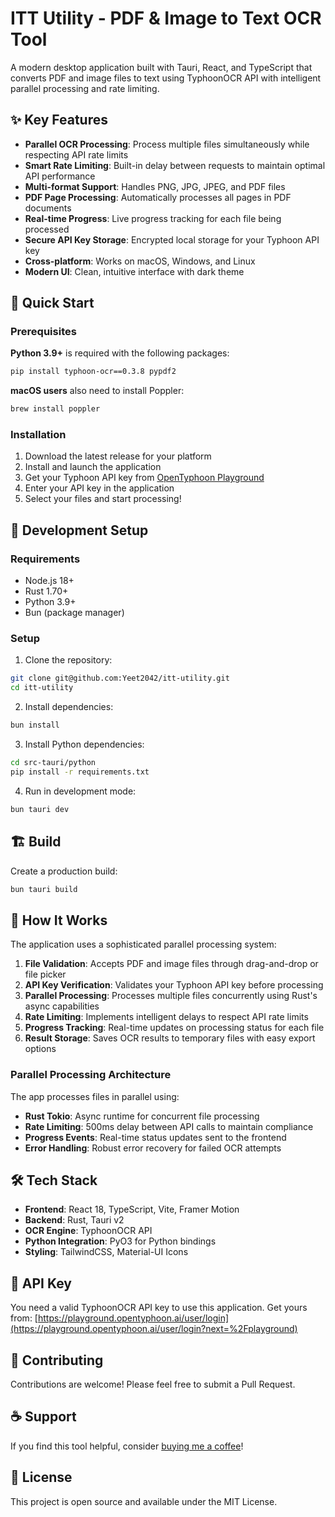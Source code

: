 # ITT Utility - PDF & Image to Text OCR Tool

A modern desktop application built with Tauri, React, and TypeScript that converts PDF and image files to text using TyphoonOCR API with intelligent parallel processing and rate limiting.

## ✨ Key Features

- **Parallel OCR Processing**: Process multiple files simultaneously while respecting API rate limits
- **Smart Rate Limiting**: Built-in delay between requests to maintain optimal API performance
- **Multi-format Support**: Handles PNG, JPG, JPEG, and PDF files
- **PDF Page Processing**: Automatically processes all pages in PDF documents
- **Real-time Progress**: Live progress tracking for each file being processed
- **Secure API Key Storage**: Encrypted local storage for your Typhoon API key
- **Cross-platform**: Works on macOS, Windows, and Linux
- **Modern UI**: Clean, intuitive interface with dark theme

## 🚀 Quick Start

### Prerequisites

**Python 3.9+** is required with the following packages:

```bash
pip install typhoon-ocr==0.3.8 pypdf2
```

**macOS users** also need to install Poppler:

```bash
brew install poppler
```

### Installation

1. Download the latest release for your platform
2. Install and launch the application
3. Get your Typhoon API key from [OpenTyphoon Playground](https://playground.opentyphoon.ai/user/login?next=%2Fplayground)
4. Enter your API key in the application
5. Select your files and start processing!

## 🔧 Development Setup

### Requirements

- Node.js 18+
- Rust 1.70+
- Python 3.9+
- Bun (package manager)

### Setup

1. Clone the repository:

```bash
git clone git@github.com:Yeet2042/itt-utility.git
cd itt-utility
```

2. Install dependencies:

```bash
bun install
```

3. Install Python dependencies:

```bash
cd src-tauri/python
pip install -r requirements.txt
```

4. Run in development mode:

```bash
bun tauri dev
```

## 🏗️ Build

Create a production build:

```bash
bun tauri build
```

## 🔧 How It Works

The application uses a sophisticated parallel processing system:

1. **File Validation**: Accepts PDF and image files through drag-and-drop or file picker
2. **API Key Verification**: Validates your Typhoon API key before processing
3. **Parallel Processing**: Processes multiple files concurrently using Rust's async capabilities
4. **Rate Limiting**: Implements intelligent delays to respect API rate limits
5. **Progress Tracking**: Real-time updates on processing status for each file
6. **Result Storage**: Saves OCR results to temporary files with easy export options

### Parallel Processing Architecture

The app processes files in parallel using:

- **Rust Tokio**: Async runtime for concurrent file processing
- **Rate Limiting**: 500ms delay between API calls to maintain compliance
- **Progress Events**: Real-time status updates sent to the frontend
- **Error Handling**: Robust error recovery for failed OCR attempts

## 🛠️ Tech Stack

- **Frontend**: React 18, TypeScript, Vite, Framer Motion
- **Backend**: Rust, Tauri v2
- **OCR Engine**: TyphoonOCR API
- **Python Integration**: PyO3 for Python bindings
- **Styling**: TailwindCSS, Material-UI Icons

## 📝 API Key

You need a valid TyphoonOCR API key to use this application. Get yours from:
[https://playground.opentyphoon.ai/user/login](https://playground.opentyphoon.ai/user/login?next=%2Fplayground)

## 🤝 Contributing

Contributions are welcome! Please feel free to submit a Pull Request.

## ☕ Support

If you find this tool helpful, consider [buying me a coffee](https://coff.ee/arpeggiokou)!

## 📄 License

This project is open source and available under the MIT License.
